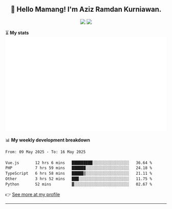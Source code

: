 <h2 align="center">👋 Hello Mamang! I'm Aziz Ramdan Kurniawan.</h2>  
<p align="center">
  <img src="https://komarev.com/ghpvc/?username=azizramdan">
  <img src="https://wakatime.com/badge/user/90056fa0-4c31-4eca-954e-2a3ac05896f9.svg">
</p>
    
⏳ **My stats**  
![](https://raw.githubusercontent.com/azizramdan/github-stats/master/generated/overview.svg#gh-dark-mode-only)

📊 **My weekly development breakdown**
<!--START_SECTION:waka-->

```txt
From: 09 May 2025 - To: 16 May 2025

Vue.js       12 hrs 6 mins   █████████░░░░░░░░░░░░░░░░   36.64 %
PHP          7 hrs 59 mins   ██████░░░░░░░░░░░░░░░░░░░   24.18 %
TypeScript   6 hrs 58 mins   █████▒░░░░░░░░░░░░░░░░░░░   21.11 %
Other        3 hrs 52 mins   ███░░░░░░░░░░░░░░░░░░░░░░   11.75 %
Python       52 mins         ▓░░░░░░░░░░░░░░░░░░░░░░░░   02.67 %
```

<!--END_SECTION:waka-->
👉 [See more at my profile](https://wakatime.com/@azizramdan)
***
